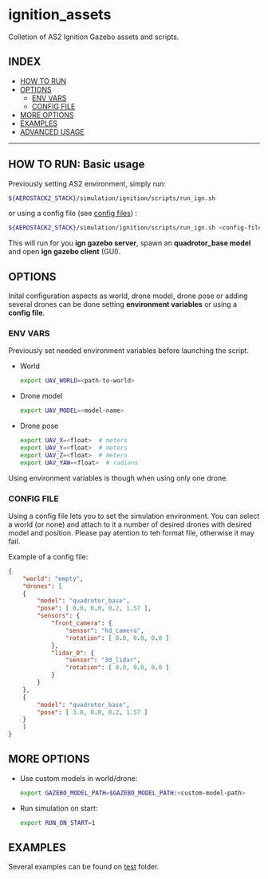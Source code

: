 # ignition_assets

Colletion of AS2 Ignition Gazebo assets and scripts.

## INDEX
- [HOW TO RUN](#how-to-run-basic-usage)
- [OPTIONS](#options)
    - [ENV VARS](#env-vars)
    - [CONFIG FILE](#config-file)
- [MORE OPTIONS](#more-options)
- [EXAMPLES](#examples)
- [ADVANCED USAGE](#advanced-usage)
---

## HOW TO RUN: Basic usage

Previously setting AS2 environment, simply run:
```bash
${AEROSTACK2_STACK}/simulation/ignition/scripts/run_ign.sh 
```

or using a config file (see [config files](#config-file)) :

```bash
${AEROSTACK2_STACK}/simulation/ignition/scripts/run_ign.sh <config-file>
```

This will run for you **ign gazebo server**, spawn an **quadrotor_base model** and open **ign gazebo client** (GUI).

## OPTIONS
Inital configuration aspects as world, drone model, drone pose or adding several drones can be done setting **environment variables** or using a **config file**.

### ENV VARS
Previously set needed environment variables before launching the script.

- World
    ```bash
    export UAV_WORLD=<path-to-world>
    ```
- Drone model
    ```bash
    export UAV_MODEL=<model-name>
    ```
- Drone pose
    ```bash
    export UAV_X=<float>  # meters
    export UAV_Y=<float>  # meters
    export UAV_Z=<float>  # meters
    export UAV_YAW=<float>  # radians
    ```

Using environment variables is though when using only one drone.

### CONFIG FILE
Using a config file lets you to set the simulation environment. You can select a world (or none) and attach to it a number of desired drones with desired model and position. Please pay atention to teh format file, otherwise it may fail.

Example of a config file:
```json
{
    "world": "empty",
    "drones": [
    {
        "model": "quadrotor_base",
        "pose": [ 0.0, 0.0, 0.2, 1.57 ],
        "sensors": {
            "front_camera": {
                "sensor": "hd_camera",
                "rotation": [ 0.0, 0.0, 0.0 ]
            },
            "lidar_0": {
                "sensor": "3d_lidar",
                "rotation": [ 0.0, 0.0, 0.0 ]
            }
        }
    },
    {
        "model": "quadrotor_base",
        "pose": [ 3.0, 0.0, 0.2, 1.57 ]
    }
    ]
}
```

## MORE OPTIONS
- Use custom models in world/drone:
    ```bash
    export GAZEBO_MODEL_PATH=$GAZEBO_MODEL_PATH:<custom-model-path>
    ```
- Run simulation on start:
    ```bash
    export RUN_ON_START=1
    ```

## EXAMPLES
Several examples can be found on [test](/tests) folder.
